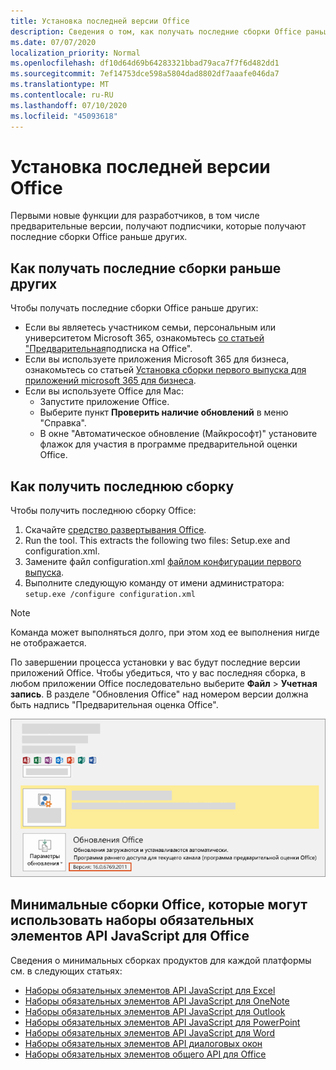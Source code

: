 ```yaml
---
title: Установка последней версии Office
description: Сведения о том, как получать последние сборки Office раньше других.
ms.date: 07/07/2020
localization_priority: Normal
ms.openlocfilehash: df10d64d69b64283321bbad79aca7f7f6d482dd1
ms.sourcegitcommit: 7ef14753dce598a5804dad8802df7aaafe046da7
ms.translationtype: MT
ms.contentlocale: ru-RU
ms.lasthandoff: 07/10/2020
ms.locfileid: "45093618"
---
```

# <a name="install-the-latest-version-of-office"></a>Установка последней версии Office

Первыми новые функции для разработчиков, в том числе предварительные версии, получают подписчики, которые получают последние сборки Office раньше других.

## <a name="opt-in-to-getting-the-latest-builds"></a>Как получать последние сборки раньше других

Чтобы получать последние сборки Office раньше других:

- Если вы являетесь участником семьи, персональным или университетом Microsoft 365, ознакомьтесь [со статьей "Предварительная](https://insider.office.com)подписка на Office".
- Если вы используете приложения Microsoft 365 для бизнеса, ознакомьтесь со статьей [Установка сборки первого выпуска для приложений microsoft 365 для бизнеса](https://support.office.com/article/Install-the-First-Release-build-for-Office-365-for-business-customers-4dd8ba40-73c0-4468-b778-c7b744d03ead).
- Если вы используете Office для Mac:
  - Запустите приложение Office.
  - Выберите пункт **Проверить наличие обновлений** в меню "Справка".
  - В окне "Автоматическое обновление (Майкрософт)" установите флажок для участия в программе предварительной оценки Office.

## <a name="get-the-latest-build"></a>Как получить последнюю сборку

Чтобы получить последнюю сборку Office:

1. Скачайте [средство развертывания Office](https://www.microsoft.com/download/details.aspx?id=49117).
2. Run the tool. This extracts the following two files: Setup.exe and configuration.xml.
3. Замените файл configuration.xml [файлом конфигурации первого выпуска](https://raw.githubusercontent.com/OfficeDev/Office-Add-in-Commands-Samples/master/Tools/FirstReleaseConfig/configuration.xml).
4. Выполните следующую команду от имени администратора: `setup.exe /configure configuration.xml`

> [!NOTE]
> Команда может выполняться долго, при этом ход ее выполнения нигде не отображается.

По завершении процесса установки у вас будут последние версии приложений Office. Чтобы убедиться, что у вас последняя сборка, в любом приложении Office последовательно выберите **Файл** > **Учетная запись**. В разделе "Обновления Office" над номером версии должна быть надпись "Предварительная оценка Office".

![Снимок экрана, на котором показаны сведения о продукте с надписью "Предварительная оценка Office"](../images/office-insiders-label.png)

## <a name="minimum-office-builds-for-office-javascript-api-requirement-sets"></a>Минимальные сборки Office, которые могут использовать наборы обязательных элементов API JavaScript для Office

Сведения о минимальных сборках продуктов для каждой платформы см. в следующих статьях:

- [Наборы обязательных элементов API JavaScript для Excel](../reference/requirement-sets/excel-api-requirement-sets.md)
- [Наборы обязательных элементов API JavaScript для OneNote](../reference/requirement-sets/onenote-api-requirement-sets.md)
- [Наборы обязательных элементов API JavaScript для Outlook](../reference/requirement-sets/outlook-api-requirement-sets.md)
- [Наборы обязательных элементов API JavaScript для PowerPoint](../reference/requirement-sets/powerpoint-api-requirement-sets.md)
- [Наборы обязательных элементов API JavaScript для Word](../reference/requirement-sets/word-api-requirement-sets.md)
- [Наборы обязательных элементов API диалоговых окон](../reference/requirement-sets/dialog-api-requirement-sets.md)
- [Наборы обязательных элементов общего API для Office](../reference/requirement-sets/office-add-in-requirement-sets.md)
